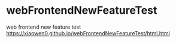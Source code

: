 # webFrontendNewFeatureTest
web frontend new feature test
<a href="https://xiaowen0.github.io/webFrontendNewFeatureTest/html.html" target="_blank">https://xiaowen0.github.io/webFrontendNewFeatureTest/html.html<a/>
